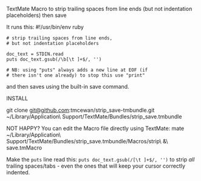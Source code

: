 TextMate Macro to strip trailing spaces from line ends (but not indentation placeholders) then save

It runs this:
    #!/usr/bin/env ruby

    # strip trailing spaces from line ends,
    # but not indentation placeholders

    doc_text = STDIN.read
    puts doc_text.gsub(/\b[\t ]+$/, '')

    # NB: using "puts" always adds a new line at EOF (if
    # there isn't one already) to stop this use "print"
and then saves using the built-in save command.

INSTALL

git clone git@github.com:tmcewan/strip_save-tmbundle.git ~/Library/Application\ Support/TextMate/Bundles/strip_save.tmbundle

NOT HAPPY?
You can edit the Macro file directly using TextMate:
mate ~/Library/Application\ Support/TextMate/Bundles/strip_save.tmbundle/Macros/strip\ \&\ save.tmMacro

Make the `puts` line read this: `puts doc_text.gsub(/[\t ]+$/, '')` to strip *all* trailing spaces/tabs - even the ones that will keep your cursor correctly indented.
